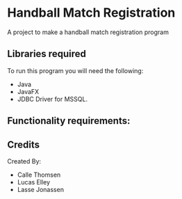 # Handball Match Registration
A project to make a handball match registration program

## Libraries required
To run this program you will need the following:
* Java
* JavaFX
* JDBC Driver for MSSQL.

## Functionality requirements:

## Credits
Created By:
* Calle Thomsen
* Lucas Elley
* Lasse Jonassen